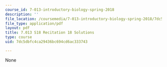 ```yaml
---
course_id: 7-013-introductory-biology-spring-2018
description: ''
file_location: /coursemedia/7-013-introductory-biology-spring-2018/7dc5dbfc4ca29436bc694cd6ac333743_MIT7_013s18R18S.pdf
file_type: application/pdf
layout: pdf
title: 7.013 S18 Recitation 18 Solutions
type: course
uid: 7dc5dbfc4ca29436bc694cd6ac333743

---
```

None